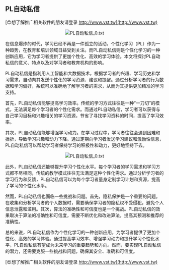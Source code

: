 ## **PL自动私信**

[😍想了解推广相关软件的朋友请登录 http://www.vst.tw](http://www.vst.tw)

 <center><img src="https://vst.tw/MP4/tuiguang/png/1.png" alt="PL自动私信_0.txt"></center>

在信息爆炸的时代，学习已经不再是一件孤立的活动。个性化学习（PL）作为一种趋势，在教育和培训领域日益受到关注。而PL自动私信则是个性化学习的一种创新应用，它为学习者提供了更加个性化、高效的学习体验。本文将探讨PL自动私信的意义、特点以及对学习者和教育机构的影响。

PL自动私信是指利用人工智能和大数据技术，根据学习者的兴趣、学习历史和学习需求，自动向其发送个性化的学习资源、建议和提醒。通过分析学习者的行为数据和学习偏好，系统可以准确地了解学习者的需求，从而为其提供更加精准的学习支持。

首先，PL自动私信能够提高学习效率。传统的学习方式往往是一种“一刀切”的模式，无法满足每个学习者的个性化需求。而通过PL自动私信，学习者可以获得与自己学习目标和兴趣相关的学习资源，节省了寻找学习资料的时间，提高了学习效率。

其次，PL自动私信能够增强学习动力。在学习过程中，学习者往往会遇到困难和挫折，导致学习兴趣和动力下降。通过定期向学习者发送学习建议和激励性信息，PL自动私信可以帮助学习者保持学习的积极性和动力，更好地坚持下去。

 <center><img src="https://vst.tw/MP4/tuiguang/png/7.png" alt="PL自动私信_0.txt"></center>

此外，PL自动私信还能够提升学习个性化水平。每个学习者的学习需求和学习方式都不尽相同，传统的教学模式往往无法满足这种个性化需求。通过分析学习者的学习行为和反馈，PL自动私信可以为每个学习者量身定制学习计划和资源，提高了学习的个性化水平。

然而，PL自动私信也面临一些挑战和问题。首先，隐私保护是一个重要的问题。在收集和分析学习者的个人数据时，需要确保学习者的隐私权不受侵犯，避免个人信息泄露和滥用。其次，算法的准确性和可信度也是一个挑战。PL自动私信的效果取决于算法的准确性和可信度，需要不断优化和改进算法，提高其预测和推荐的准确性。

总的来说，PL自动私信作为个性化学习的一种创新应用，为学习者提供了更加个性化、高效的学习体验。通过提高学习效率、增强学习动力和提升学习个性化水平，PL自动私信有望成为未来学习的重要趋势和方向。然而，要实现PL自动私信的潜力，还需要克服一些挑战和问题，确保其安全、准确和可信度。

[😍想了解推广相关软件的朋友请登录 http://www.vst.tw](http://www.vst.tw)



